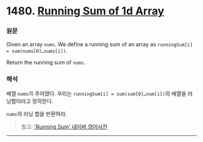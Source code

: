 # 1480. [Running Sum of 1d Array](https://leetcode.com/problems/running-sum-of-1d-array/)

### 원문

Given an array `nums`. We define a running sum of an array as `runningSum[i] = sum(nums[0]…nums[i])`.

Return the running sum of `nums`.

### 해석

배열 `nums`가 주어졌다. 우리는 `runningSum[i] = sum(sum[0]…num[i])`의 배열을 러닝합이라고 정의한다.

`nums`의 러닝 합을 반환하라.

> 참고: ['Running Sum' 네이버 영어사전](https://en.dict.naver.com/#/entry/enko/86a01f97563e4d7588503f08674a891d)

----

```java

```

